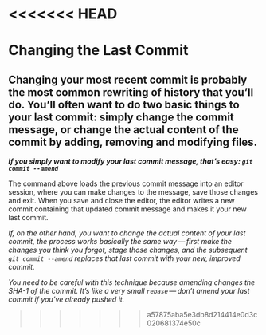 <<<<<<< HEAD
=======
# Changing the Last Commit

##  Changing your most recent commit is probably the most common rewriting of history that you’ll do. You’ll often want to do two basic things to your last commit: simply change the commit message, or change the actual content of the commit by adding, removing and modifying files.

___If you simply want to modify your last commit message, that’s easy: 
```git commit --amend```___

The command above loads the previous commit message into an editor session, where you can make changes to the message, save those changes and exit. When you save and close the editor, the editor writes a new commit containing that updated commit message and makes it your new last commit.

_If, on the other hand, you want to change the actual content of your last commit, the process works basically the same way — first make the changes you think you forgot, stage those changes, and the subsequent ```git commit --amend``` replaces that last commit with your new, improved commit._

_You need to be careful with this technique because amending changes the SHA-1 of the commit. It’s like a very small ```rebase``` — don’t amend your last commit if you’ve already pushed it._
>>>>>>> a57875aba5e3db8d214414e0d3c020681374e50c

